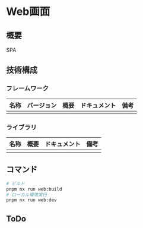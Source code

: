 # Web画面

## 概要

SPA

## 技術構成

### フレームワーク

| 名称 | バージョン | 概要 | ドキュメント | 備考 |
| ---- | ---------- | ---- | ------------ | ---- |
|      |            |      |              |      |

### ライブラリ

| 名称 | 概要 | ドキュメント | 備考 |
| ---- | ---- | ------------ | ---- |
|      |      |              |      |

## コマンド

``` bash
# ビルド
pnpm nx run web:build
# ローカル環境実行
pnpm nx run web:dev
```

## ToDo

